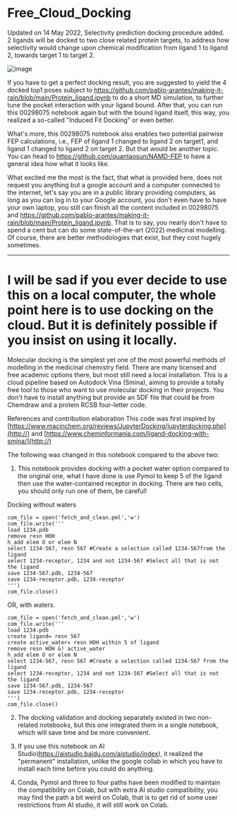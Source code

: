 # Free_Cloud_Docking


Updated on 14 May 2022, Selectivity prediction docking procedure added. 2 ligands will be docked to two close related protein targets, to address how selectivity would change upon chemical modification from ligand 1 to ligand 2, towards target 1 to target 2.

![image](https://user-images.githubusercontent.com/75652473/168420589-deb81559-c4fe-443a-a9c1-74c3afb4cff9.png)

If you have to get a perfect docking result, you are suggested to yield the 4 docked top1 poses subject to https://github.com/pablo-arantes/making-it-rain/blob/main/Protein_ligand.ipynb to do a short MD simulation, to further tune the pocket interaction with your ligand bound. After that, you can run this 00298075 notebook again but with the bound ligand itself, this way, you realized a so-called "Induced Fit Docking" or even better.

What's more, this 00298075 notebook also enables two potential pairwise FEP calculations, i.e., FEP of ligand 1 changed to ligand 2 on target1, and ligand 1 changed to ligand 2 on target 2. But that would be another topic. You can head to https://github.com/quantaosun/NAMD-FEP to have a general idea how what it looks like.

What excited me the most is the fact, that what is provided here, does not request you anything but a google account and a computer connected to the internet, let's say you are in a public library providing computers, as long as you can log in to your Google account, you don't even have to have your own laptop, you still can finish all the content included in 00298075 and https://github.com/pablo-arantes/making-it-rain/blob/main/Protein_ligand.ipynb. That is to say, you nearly don't have to spend a cent but can do some state-of-the-art (2022) medicinal modelling. Of course, there are better methodologies that exist, but they cost hugely sometimes.

---------------------------------------------------------------------------------------------------------------------------------------------------------
# I will be sad if you ever decide to use this on a local computer, the whole point here is to use docking on the cloud. But it is definitely possible if you insist on using it locally.

Molecular docking is the simplest yet one of the most powerful methods of modelling in the medicinal chemistry field. There are many licensed and free academic options there, but most still need a local installation. This is a cloud pipeline based on Autodock Vina (Smina), aiming to provide a totally free tool to those who want to use molecular docking in their projects. You don't have to install anything but provide an SDF file that could be from Chemdraw and a protein RCSB four-letter code.

 References and contribution elaboration
 This code was first inspired by [https://www.macinchem.org/reviews/JupyterDocking/jupyterdocking.php](http://) and [https://www.cheminformania.com/ligand-docking-with-smina/](http://)


The following was changed in this notebook compared to the above two:
1. This notebook provides docking with a pocket water option compared to the original one, what I have done is use Pymol to keep 5 of the ligand then use the water-contained receptor in docking. There are two cells, you should only run one of them, be careful! 

Docking without waters

```
com_file = open('fetch_and_clean.pml','w')
com_file.write('''
load 1234.pdb
remove resn HOH
h_add elem O or elem N
select 1234-567, resn 567 #Create a selection called 1234-567from the ligand
select 1234-receptor, 1234 and not 1234-567 #Select all that is not the ligand
save 1234-567.pdb, 1234-567
save 1234-receptor.pdb, 1234-receptor    
''')
com_file.close()
```
OR, with waters.

```
com_file = open('fetch_and_clean.pml','w')
com_file.write('''
load 1234.pdb
create ligand= resn 567 
create active_water= resn HOH within 5 of ligand
remove resn HOH &! active_water
h_add elem O or elem N
select 1234-567, resn 567 #Create a selection called 1234-567 from the ligand
select 1234-receptor, 1234 and not 1234-567 #Select all that is not the ligand
save 1234-567.pdb, 1234-567
save 1234-receptor.pdb, 1234-receptor    
''')
com_file.close()
```

2. The docking validation and docking separately existed in two non-related notebooks, but this one integrated them in a single notebook, which will save time and be more convenient.
1. If you use this notebook on AI Studio(https://aistudio.baidu.com/aistudio/index), it realized the "permanent" installation, unlike the google collab in which you have to install each time before you could do anything. 

3. Conda, Pymol and three to four paths have been modified to maintain the compatibility on Colab, but with extra AI studio compatibility, you may find the path a bit weird on Colab, that is to get rid of some user restrictions from AI studio, it will still work on Colab. 
